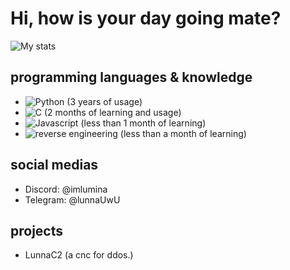 # Hi, how is your day going mate?
![My stats](https://github-stats-alpha.vercel.app/api/?username=lunna-i3&cc=000000&tc=7759b5&ic=9c6bff&bc=402773)
## programming languages ​​& knowledge
- ![Python](https://img.shields.io/badge/PYTHON-1a1a1a?style=for-the-badge&logo=python&logoColor=a436ff) (3 years of usage)
- ![C](https://img.shields.io/badge/C-1a1a1a?style=for-the-badge&logo=C&logoColor=a436ff) (2 months of learning and usage)
- ![Javascript](https://img.shields.io/badge/Javascript-1a1a1a?style=for-the-badge&logo=javascript&logoColor=a436ff) (less than 1 month of learning)
- ![reverse engineering](https://img.shields.io/badge/Reverse_Engineering-1a1a1a?style=for-the-badge&logo=awssecretsmanager&logoColor=a436ff) (less than a month of learning)
## social medias
- Discord: @imlumina
- Telegram: @lunnaUwU
## projects
- LunnaC2 (a cnc for ddos.)
